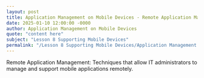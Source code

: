 ```yaml
---
layout: post
title: Application Management on Mobile Devices - Remote Application Management
date: 2025-01-10 12:00:00 -0000
author: Application Management on Mobile Devices
quote: "content here"
subject: "Lesson 8 Supporting Mobile Devices"
permalink: "/Lesson 8 Supporting Mobile Devices/Application Management on Mobile Devices/Application Management on Mobile Devices - Remote Application Management"
---
```


Remote Application Management: Techniques that allow IT administrators to manage and support mobile applications remotely.
